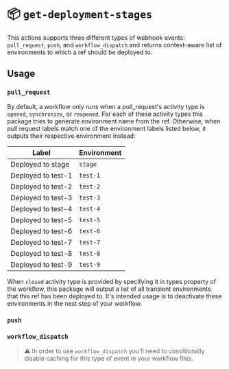 # :package: `get-deployment-stages`

This actions supports three different types of webhook events: `pull_request`, `push`, and `workflow_dispatch` and returns context-aware list of environments to which a ref should be deployed to.

## Usage

### `pull_request`

By default, a workflow only runs when a pull_request's activity type is `opened`, `synchronize`, or `reopened`. For each of these activity types this package tries to generate environment name from the ref. Otherwise, when pull request labels match one of the environment labels listed below, it outputs their respective environment instead:

| Label              | Environment |
|--------------------|-------------|
| Deployed to stage  | `stage`     |
| Deployed to test-1 | `test-1`    |
| Deployed to test-2 | `test-2`    |
| Deployed to test-3 | `test-3`    |
| Deployed to test-4 | `test-4`    |
| Deployed to test-5 | `test-5`    |
| Deployed to test-6 | `test-6`    |
| Deployed to test-7 | `test-7`    |
| Deployed to test-8 | `test-8`    |
| Deployed to test-9 | `test-9`    |

When `closed` activity type is provided by specifying it in types property of the workflow, this package will output a list of all transient environments that this ref has been deployed to. It's intended usage is to deactivate these environments in the next step of your workflow.

### `push`


### `workflow_dispatch`

> :warning: In order to use `workflow_dispatch` you'll need to conditionally disable caching for this type of event in your workflow files.


